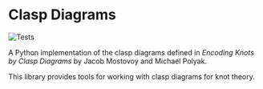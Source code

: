 # Clasp Diagrams

![Tests](https://github.com/pedro9olivares/Clasp-Diagrams/actions/workflows/python-tests.yml/badge.svg)

A Python implementation of the clasp diagrams defined in *Encoding Knots by Clasp Diagrams* by Jacob Mostovoy and Michael Polyak.

This library provides tools for working with clasp diagrams for knot theory.
